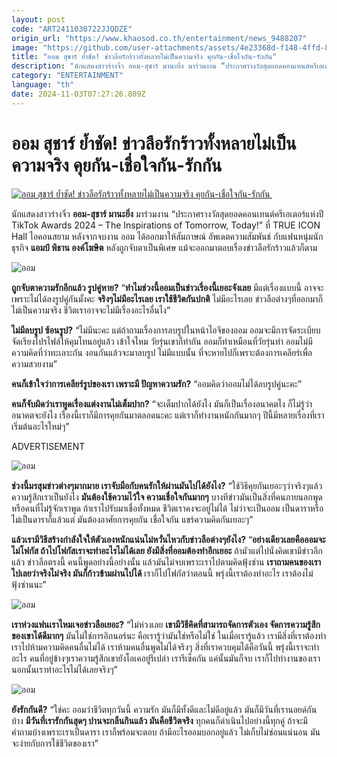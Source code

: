 ```yaml
---
layout: post
code: "ART2411030722JJQDZE"
origin_url: "https://www.khaosod.co.th/entertainment/news_9488207"
image: "https://github.com/user-attachments/assets/4e23368d-f148-4ffd-8760-0eed3c20afbe"
title: "ออม สุชาร์ ย้ำชัด! ข่าวลือรักร้าวทั้งหลายไม่เป็นความจริง คุยกัน-เชื่อใจกัน-รักกัน"
description: "นักแสดงสาวร่างจิ๋ว ออม-สุชาร์ มานะยิ่ง มาร่วมงาน “ประกาศรางวัลสุดยอดคอนเทนต์ครีเอเตอร์แห่งปี TikTok Awards 2024 - The Inspirations of Tomorrow,"
category: "ENTERTAINMENT"
language: "th"
date: 2024-11-03T07:27:26.809Z
---
```


# ออม สุชาร์ ย้ำชัด! ข่าวลือรักร้าวทั้งหลายไม่เป็นความจริง คุยกัน-เชื่อใจกัน-รักกัน

[![ออม สุชาร์ ย้ำชัด! ข่าวลือรักร้าวทั้งหลายไม่เป็นความจริง คุยกัน-เชื่อใจกัน-รักกัน ](https://www.khaosod.co.th/wpapp/uploads/2024/11/aom031167-4.jpg "ออม สุชาร์ ย้ำชัด! ข่าวลือรักร้าวทั้งหลายไม่เป็นความจริง คุยกัน-เชื่อใจกัน-รักกัน ")](https://www.khaosod.co.th/wpapp/uploads/2024/11/aom031167-4.jpg)

นักแสดงสาวร่างจิ๋ว **ออม-สุชาร์ มานะยิ่ง** มาร่วมงาน “ประกาศรางวัลสุดยอดคอนเทนต์ครีเอเตอร์แห่งปี TikTok Awards 2024 – The Inspirations of Tomorrow, Today!” ที่ TRUE ICON Hall ไอคอนสยาม หลังจากจบงาน ออม ได้ออกมาให้สัมภาษณ์ อัพเดตความสัมพันธ์ กับแฟนหนุ่มนักธุรกิจ **แอมป์ พิธาน องค์โฆษิต** หลังถูกจับตาเป็นพิเศษ แม้จะออกมาตอบเรื่องข่าวลือรักร้าวแล้วก็ตาม

![ออม](https://www.khaosod.co.th/wpapp/uploads/2024/11/aom031167-6.jpg)

**ถูกจับตาความรักอีกแล้ว รูปคู่หาย?** “**ทำไมช่วงนี้ออมเป็นข่าวเรื่องนี้เยอะจังเลย** มีแต่เรื่องแบบนี้ อาจจะเพราะไม่ได้ลงรูปคู่กันมั้งคะ **จริงๆไม่มีอะไรเลย เราใช้ชีวิตกันปกติ** ไม่มีอะไรเลย ข่าวลือต่างๆที่ออกมาก็ไม่เป็นความจริง ชีวิตเราอาจจะไม่มีเรื่องอะไรอื่นไง”

**ไม่มีลบรูป ซ้อนรูป?** “ไม่มีนะคะ แต่ถ้าถามเรื่องการลบรูปในหน้าไอจีของออม ออมจะมีการจัดระเบียบ จัดเรียงโปรไฟล์ให้คุมโทนอยู่แล้ว เข้าใจไหม วัยรุ่นเขาก็ทำกัน ออมก็ทำเหมือนที่วัยรุ่นทำ ออมไม่มีความคิดที่ว่าทะเลาะกัน งอนกันแล้วจะมาลบรูป ไม่มีแบบนั้น ที่จะหายไปก็เพราะต้องการเคลียร์เพื่อความสวยงาม”

**คนก็เข้าใจว่าการเคลียร์รูปของเรา เพราะมี ปัญหาความรัก?** “ออมคิดว่าออมไม่ได้ลบรูปคู่นะคะ”

**คนก็จับผิดว่าเราพูดเรื่องแต่งงานไม่เต็มปาก?** “จะเต็มปากได้ยังไง มันก็เป็นเรื่องอนาคตไง ก็ไม่รู้ว่าอนาคตจะยังไง เรื่องนี้เราก็มีการคุยกันมาตลอดนะคะ แต่เราก็ทำงานหนักกันมากๆ ปีนี้มีหลายเรื่องที่เราเริ่มต้นอะไรใหม่ๆ”

ADVERTISEMENT

![ออม](https://www.khaosod.co.th/wpapp/uploads/2024/11/aom031167-2.jpg)

**ช่วงนี้มรสุมข่าวต่างๆมากมาย เราจับมือกับคนรักให้ผ่านมันไปได้ยังไง?** “ใช้วิธีคุยกันเยอะๆว่าจริงๆแล้วความรู้สึกเราเป็นยังไง **มันต้องใช้ความไว้ใจ ความเชื่อใจกันมากๆ** บางทีข่าวมันเป็นสิ่งที่คนภายนอกพูดหรือคนที่ไม่รู้จักเราพูด ถ้าเราไปรับมาเชื่อทั้งหมด ชีวิตเราคงจะอยู่ไม่ได้ ไม่ว่าจะเป็นออม เป็นดาราหรือไม่เป็นดาราก็แล้วแต่ มันต้องอาศัยการคุยกัน เชื่อใจกัน แชร์ความคิดกันเยอะๆ”

**แล้วเรามีวิธีสร้างกำลังใจให้ตัวเองหนักแน่นไม่หวั่นไหวกับข่าวลือต่างๆยังไง?** “**อย่างเดียวเลยคือออมจะไม่โฟกัส ถ้าไปโฟกัสเราจะทำอะไรไม่ได้เลย ยังมีสิ่งที่ออมต้องทำอีกเยอะ** ถ้ามัวแต่ไปนั่งคิดเขามีข่าวอีกแล้ว ข่าวลือตรงนี้ คนนี้พูดอย่างนี้อย่างนั้น แล้วมันไม่จบเพราะเราไปตามคิดฟุ้งซ่าน **เราถามคนของเราไปเลยว่าจริงไม่จริง มันก็ก้าวข้ามผ่านไปได้** เราก็ไปโฟกัสว่าตอนนี้ พรุ่งนี้เราต้องทำอะไร เราต้องไม่ฟุ้งซ่านนะ”

![ออม](https://www.khaosod.co.th/wpapp/uploads/2024/11/aom031167-7.jpg)

**เราห่วงแฟนเราไหมเจอข่าวลือเยอะ?** “ไม่ห่วงเลย **เขามีวิธีคิดที่สามารถจัดการตัวเอง จัดการความรู้สึกของเขาได้ดีมากๆ** มันไม่ใช่การอิกนอร์นะ คือเรารู้ว่ามันใช่หรือไม่ใช่ ในเมื่อเรารู้แล้ว เรามีสิ่งที่เราต้องทำ เราไปห้ามความคิดคนอื่นไม่ได้ เราห้ามคนอื่นพูดไม่ได้จริงๆ สิ่งที่เราควบคุมได้คือวันนี้ พรุ่งนี้เราจะทำอะไร คนที่อยู่ข้างๆเราความรู้สึกเขายังโอเคอยู่รึเปล่า เรารีเช็คกัน แค่นั้นมันก็จบ เราก็ไปทำงานของเรา นอกนั้นเราทำอะไรไม่ได้เลยจริงๆ”

![ออม](https://www.khaosod.co.th/wpapp/uploads/2024/11/aom031167-1.jpg)

**ยังรักกันดี?** “ใช่คะ ออมว่าชีวิตทุกวันนี้ ความรัก มันก็มีทั้งดีและไม่ดีอยู่แล้ว มันก็มีวันที่เรานอยด์กันบ้าง **มีวันที่เรารักกันสุดๆ ปานจะกลืนกินแล้ว มันคือชีวิตจริง** ทุกคนก็ดำเนินไปอย่างนี้ทุกคู่ ถ้าจะมีคำถามบ้างเพราะเราเป็นดารา เราก็พร้อมจะตอบ ถ้ามีอะไรออมบอกอยู่แล้ว ไม่เก็บไม่ซ่อนแน่นอน มันจะง่ายกับการใช้ชีวิตของเรา”